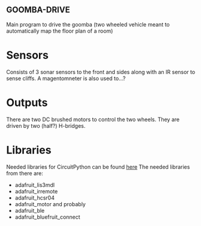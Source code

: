 ## GOOMBA-DRIVE
Main program to drive the goomba (two wheeled vehicle meant to automatically map the floor plan of a room)

# Sensors
Consists of 3 sonar sensors to the front and sides along with an IR sensor to sense cliffs.
A magentomneter is also used to...?

# Outputs
There are two DC brushed motors to control the two wheels. They are driven by two (half?) H-bridges.

# Libraries
Needed libraries for CircuitPython can be found [here](https://learn.adafruit.com/adafruit-feather-sense/feather-sense-circuitpython-libraries "Feather Sense CircuitPython Libraries")
The needed libraries from there are:
- adafruit_lis3mdl
- adafruit_irremote
- adafruit_hcsr04
- adafruit_motor
  and probably  
- adafruit_ble
- adafruit_bluefruit_connect
